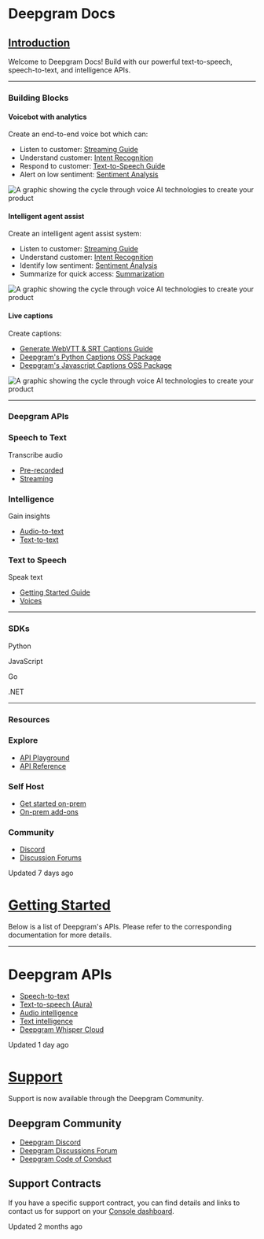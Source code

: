 # Deepgram Docs

## [Introduction](https://developers.deepgram.com/docs/introduction)

Welcome to Deepgram Docs! Build with our powerful text-to-speech, speech-to-text, and intelligence APIs.

------

### Building Blocks

#### Voicebot with analytics

Create an end-to-end voice bot which can:

- Listen to customer: [Streaming Guide](https://developers.deepgram.com/docs/getting-started-with-live-streaming-audio)
- Understand customer: [Intent Recognition](https://developers.deepgram.com/docs/intent-recognition)
- Respond to customer: [Text-to-Speech Guide](https://developers.deepgram.com/docs/text-to-speech)
- Alert on low sentiment: [Sentiment Analysis](https://developers.deepgram.com/docs/sentiment-analysis)

![A graphic showing the cycle through voice AI technologies to create your product](https://res.cloudinary.com/deepgram/image/upload/v1710359030/documentation/intro/intelligence_fdoqzx.png)

#### Intelligent agent assist

Create an intelligent agent assist system:

- Listen to customer: [Streaming Guide](https://developers.deepgram.com/docs/getting-started-with-live-streaming-audio)
- Understand customer: [Intent Recognition](https://developers.deepgram.com/docs/intent-recognition)
- Identify low sentiment: [Sentiment Analysis](https://developers.deepgram.com/docs/sentiment-analysis)
- Summarize for quick access: [Summarization](https://developers.deepgram.com/docs/summarization)

![A graphic showing the cycle through voice AI technologies to create your product](https://res.cloudinary.com/deepgram/image/upload/v1710357390/documentation/intro/image_kawqxv.png)

#### Live captions

Create captions:

- [Generate WebVTT & SRT Captions Guide](https://developers.deepgram.com/docs/automatically-generating-webvtt-and-srt-captions)
- [Deepgram's Python Captions OSS Package](https://github.com/deepgram/deepgram-python-captions)
- [Deepgram's Javascript Captions OSS Package](https://github.com/deepgram/deepgram-js-captions)

![A graphic showing the cycle through voice AI technologies to create your product](https://res.cloudinary.com/deepgram/image/upload/v1710359050/documentation/intro/simple_rt8b4r.png)

---

### Deepgram APIs

### Speech to Text

Transcribe audio

- [Pre-recorded](https://developers.deepgram.com/docs/getting-started-with-pre-recorded-audio)
- [Streaming](https://developers.deepgram.com/docs/getting-started-with-live-streaming-audio)

### Intelligence

Gain insights

- [Audio-to-text](https://developers.deepgram.com/docs/audio-intelligence)
- [Text-to-text](https://developers.deepgram.com/docs/text-intelligence)

### Text to Speech

Speak text

- [Getting Started Guide](https://developers.deepgram.com/docs/text-to-speech)
- [Voices](https://developers.deepgram.com/docs/tts-models)

------

### SDKs

Python

JavaScript

Go

.NET

------

### Resources

### Explore

- [API Playground](https://playground.deepgram.com/)
- [API Reference](https://developers.deepgram.com/reference/deepgram-api-overview)

### Self Host

- [Get started on-prem](https://developers.deepgram.com/docs/on-prem-introduction)
- [On-prem add-ons](https://developers.deepgram.com/docs/introduction-1)

### Community

- [Discord](https://dpgr.am/discord)
- [Discussion Forums](https://github.com/orgs/deepgram/discussions)



Updated 7 days ago



# [Getting Started](https://developers.deepgram.com/docs/getting-started)

Below is a list of Deepgram's APIs. Please refer to the corresponding documentation for more details.

---

# Deepgram APIs

- [Speech-to-text](https://developers.deepgram.com/docs/getting-started-with-pre-recorded-audio)
- [Text-to-speech (Aura)](https://developers.deepgram.com/docs/text-to-speech)
- [Audio intelligence](https://developers.deepgram.com/docs/audio-intelligence)
- [Text intelligence](https://developers.deepgram.com/docs/docs/text-intelligence)
- [Deepgram Whisper Cloud](https://developers.deepgram.com/docs/deepgram-whisper-cloud)



Updated 1 day ago



# [Support](https://developers.deepgram.com/docs/support)

Support is now available through the Deepgram Community.

## Deepgram Community

- [Deepgram Discord](https://dpgr.am/discord)
- [Deepgram Discussions Forum](https://github.com/orgs/deepgram/discussions)
- [Deepgram Code of Conduct](https://developers.deepgram.com/page/code-of-conduct)

## Support Contracts

If you have a specific support contract, you can find details and links to contact us for support on your [Console dashboard](https://console.deepgram.com/).



Updated 2 months ago

